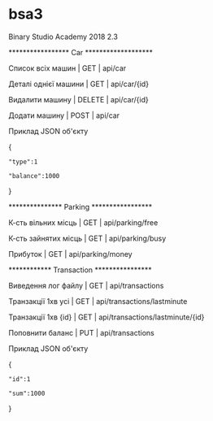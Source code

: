 # bsa3
Binary Studio Academy 2018 2.3




*****************    Car   *******************

Список всіх машин	|	GET	|	api/car

Деталі однієї машини	|	GET	|	api/car/{id}

Видалити машину		|	DELETE	|	api/car/{id}

Додати машину		|	POST	|	api/car

Приклад JSON об'єкту

{

	"type":1
	
	"balance":1000
	
}





***************    Parking   *****************

К-сть вільних місць	|	GET	|	api/parking/free

К-сть зайнятих місць	|	GET	|	api/parking/busy

Прибуток		|	GET	|	api/parking/money




************    Transaction   ****************

Виведення лог файлу	|	GET	|	api/transactions

Транзакції 1хв усі	|	GET	|	api/transactions/lastminute

Транзакції 1хв {id}	|	GET	|	api/transactions/lastminute/{id}

Поповнити баланс	|	PUT	|	api/transactions


Приклад JSON об'єкту

{

	"id":1
	
	"sum":1000
	
}


